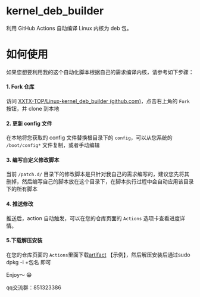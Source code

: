 # kernel_deb_builder

利用 GitHub Actions 自动编译 Linux 内核为 deb 包。

# 如何使用

如果您想要利用我的这个自动化脚本根据自己的需求编译内核，请参考如下步骤：

#### 1. Fork 仓库

访问 [XXTX-TOP/Linux-kernel_deb_builder (github.com)](https://github.com/XXTX-TOP/Linux-kernel_deb_builder)，点击右上角的 `Fork` 按钮，并 clone 到本地

#### 2. 更新 config 文件

在本地将您获取的 config 文件替换根目录下的 `config`，可以从您系统的 `/boot/config*` 文件复制，或者手动编辑

#### 3. 编写自定义修改脚本

当前 `/patch.d/` 目录下的修改脚本是只针对我自己的需求编写的，建议您先将其删掉，然后编写自己的脚本放在这个目录下，在脚本执行过程中会自动应用该目录下的所有脚本

#### 4. 推送修改

推送后，action 自动触发，可以在您的仓库页面的 `Actions` 选项卡查看进度详情。

#### 5.下载解压安装

在您的仓库页面的 `Actions`里面下载[artifact](https://github.com/XXTX-TOP/Linux-kernel_deb_builder/suites/13914141709/artifacts/774503646) 【示例】，然后解压安装后通过sudo dpkg -i +包名 即可

Enjoy～ 😁

qq交流群：851323386
